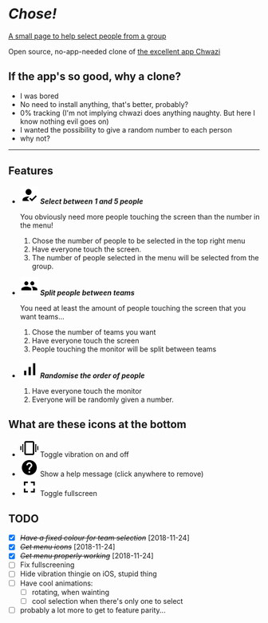 
# ***Chose!***

[A small page to help select people from a group](https://jbellue.github.io/chose/)

Open source, no-app-needed clone of [the excellent app Chwazi](https://play.google.com/store/apps/details?id=com.tendadigital.chwaziApp&hl=en)

## If the app's so good, why a clone?

* I was bored
* No need to install anything, that's better, probably?
* 0% tracking (I'm not implying chwazi does anything naughty. But here I know nothing evil goes on)
* I wanted the possibility to give a random number to each person
* why not?

---

## Features

* ![select](_assets/select.png) ***Select between 1 and 5 people***

   You obviously need more people touching the screen than the number in the menu!
    1. Chose the number of people to be selected in the top right menu
    2. Have everyone touch the screen.
    3. The number of people selected in the menu will be selected from the group.

* ![group](_assets/group.png) ***Split people between teams***

   You need at least the amount of people touching the screen that you want teams...
    1. Chose the number of teams you want
    2. Have everyone touch the screen
    3. People touching the monitor will be split between teams

* ![ordinate](_assets/ordinate.png) ***Randomise the order of people***
    1. Have everyone touch the monitor
    2. Everyone will be randomly given a number.

## What are these icons at the bottom

* ![vibration](_assets/vibration.png) Toggle vibration on and off
* ![help](_assets/help.png) Show a help message (click anywhere to remove)
* ![fullscreen](_assets/fullscreen.png) Toggle fullscreen

## TODO

* [X] ~~*Have a fixed colour for team selection*~~ [2018-11-24]
* [X] ~~*Get menu icons*~~ [2018-11-24]
* [X] ~~*Get menu properly working*~~ [2018-11-24]
* [ ] Fix fullscreening
* [ ] Hide vibration thingie on iOS, stupid thing
* [ ] Have cool animations:
  * [ ] rotating, when wainting
  * [ ] cool selection when there's only one to select
* [ ] probably a lot more to get to feature parity...